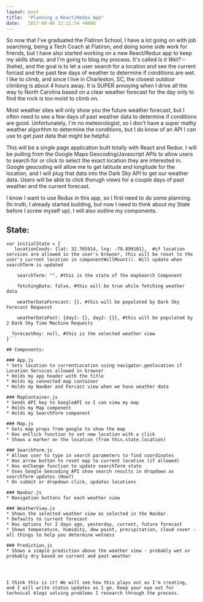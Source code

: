 ```yaml
---
layout: post
title:  "Planning a React/Redux App"
date:   2017-08-06 22:11:54 +0000
---
```



So now that I've graduated the Flatiron School, I have a lot going on with job searching, being a Tech Coach at Flatiron, and doing some side work for friends, but I have also started working on a new React/Redux app to keep my skills sharp, and I'm going to blog my process. It's called *Is it Wet?* 💦 (hehe), and the goal is to let a user search for a location and see the current forcast and the past few days of weather to determine if conditions are wet. I like to climb, and since I live in Charleston, SC, the closest outdoor climbing is about 4 hours away. It is SUPER annoying when I drive all the way to North Carolina based on a clear weather forecast for the day only to find the rock is too moist to climb on. 

Most weather sites will only show you the future weather forecast, but I often need to see a few days of past weather data to determine if conditions are good. Unfortunately, I'm no meteorologist, so I don't have a super mathy weather algorithm to determine the conditions, but I do know of an API I can use to get past data that might be helpful. 

This will be a single page application built totally with React and Redux. I will be pulling from the Google Maps Geocoding/Javascript APIs to allow users to search for or click to select the exact location they are interested in. Google geocoding will allow me to get latitude and longitude for the location, and I will plug that data into the Dark Sky API to get our weather data. Users will be able to click thorugh views for a couple days of past weather and the current forecast. 

I know I want to use Redux in this app, so I first need to do some planning. (In truth, I already started building, but now I need to think about my State before I screw myself up). I will also outline my components. 

## State:

```
var initialState = {
   locationCoods: {lat: 32.765914, lng: -79.899101},  #if location services are allowed in the user's browser, this will be reset to the user's current location in componentWillMount(). Will update when searchTerm is updated
	
	searchTerm: "", #this is the state of the mapSearch Component
	
	fetchingData: false, #this will be true while fetching weather data
	
	weatherDataForecast: {}, #this will be populated by Dark Sky Forecast Requesst
	
	weatherDataPast: {day1: {}, day2: {}}, #this will be populated by 2 Dark Sky Time Machine Requests
	
  forecastKey: null, #this is the selected weather view
}```

## Components:

### App.js
* Sets location to currentLocation using navigator.geolocation if Location Services allowed in browser
* Holds my app header with the title
* Holds my connected map container
* Holds my NavBar and Forcast view when we have weather data

### MapContainer.js
* Sends API key to GoogleAPI so I can view my map
* Holds my Map component
* Holds my SearchForm component

### Map.js
* Gets map props from google to show the map
* Has onClick function to set new location with a click
* Shows a marker on the location (from this.state.location)

### SearchForm.js
* Allows user to type in search parameters to find coordinates
* Has arrow button to reset map to current location (if allowed)
* Has onChange function to update searchTerm state
* Uses Google Geocoding API show search results in dropdown as searchTerm updates (How?)
* On submit or dropdown click, updates locations

### Navbar.js
* Navigation buttons for each weather view

### WeatherView.js
* Shows the selected weather view as selected in the Navbar. 
* Defaults to current forecast
* Has options for 2 days ago, yesterday, current, future forecast
* Shows temperature, humidity, dew point, precipitation, cloud cover - all things to help you determine wetness

### Prediction.js
* Shows a simple prediction above the weather view - probably wet or probably dry based on current and past weather




I think this is it! We will see how this plays out as I'm creating, and I will write status updates as I go. Keep your eye out for technical blogs solving problems I research through the process. 
